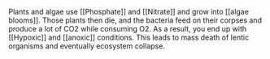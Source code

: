Plants and algae use [[Phosphate]] and [[Nitrate]] and grow into [[algae blooms]]. Those plants then die, and the bacteria feed on their corpses and produce a lot of CO2 while consuming O2. As a result, you end up with [[Hypoxic]] and [[anoxic]] conditions. This leads to mass death of lentic organisms and eventually ecosystem collapse.